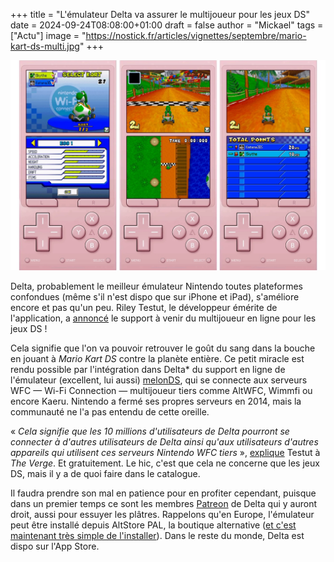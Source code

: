 +++
title = "L'émulateur Delta va assurer le multijoueur pour les jeux DS"
date = 2024-09-24T08:08:00+01:00
draft = false
author = "Mickael"
tags = ["Actu"]
image = "https://nostick.fr/articles/vignettes/septembre/mario-kart-ds-multi.jpg"
+++

![Mario Kart DS](mario-kart-ds-multi.jpg "")

Delta, probablement le meilleur émulateur Nintendo toutes plateformes confondues (même s'il n'est dispo que sur iPhone et iPad), s'améliore encore et pas qu'un peu. Riley Testut, le développeur émérite de l'application, a [annoncé](https://mastodon.social/@rileytestut/113188173713251235) le support à venir du multijoueur en ligne pour les jeux DS !

Cela signifie que l'on va pouvoir retrouver le goût du sang dans la bouche en jouant à *Mario Kart DS* contre la planète entière.  Ce petit miracle est rendu possible par l'intégration dans Delta* du support en ligne de l'émulateur (excellent, lui aussi) [melonDS](https://melonds.kuribo64.net), qui se connecte aux serveurs WFC — Wi-Fi Connection — multijoueur tiers comme AltWFC, Wimmfi ou encore Kaeru. Nintendo a fermé ses propres serveurs en 2014, mais la communauté ne l'a pas entendu de cette oreille.

« *Cela signifie que les 10 millions d'utilisateurs de Delta pourront se connecter à d'autres utilisateurs de Delta ainsi qu'aux utilisateurs d'autres appareils qui utilisent ces serveurs Nintendo WFC tiers* », [explique](https://www.theverge.com/2024/9/23/24252493/delta-ios-emulator-online-multiplayer-nintendo-ds) Testut à *The Verge*. Et gratuitement. Le hic, c'est que cela ne concerne que les jeux DS, mais il y a de quoi faire dans le catalogue.

Il faudra prendre son mal en patience pour en profiter cependant, puisque dans un premier temps ce sont les membres [Patreon](https://www.patreon.com/rileyshane) de Delta qui y auront droit, aussi pour essuyer les plâtres. Rappelons qu'en Europe, l'émulateur peut être installé depuis AltStore PAL, la boutique alternative ([et c'est maintenant très simple de l'installer](https://nostick.fr/articles/2024/avril/1904-comment-installer-et-utiliser-delta/)). Dans le reste du monde, Delta est dispo sur l'App Store.